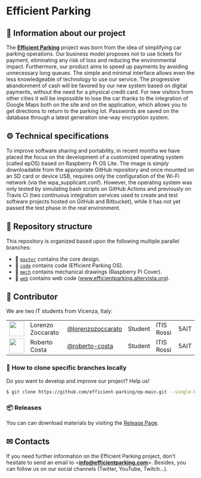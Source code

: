 Efficient Parking
==============

## 📜 Information about our project
The [**Efficient Parking**](https://efficientparking-test.firebaseapp.com) project was born from the idea of simplifying car parking operations. Our business model proposes not to use tickets for payment, eliminating any risk of loss and reducing the environmental impact. Furthermore, our product aims to speed up payments by avoiding unnecessary long queues. The simple and minimal interface allows even the less knowledgeable of technology to use our service. The progressive abandonment of cash will be favored by our new system based on digital payments, without the need for a physical credit card.
For new visitors from other cities it will be impossible to lose the car thanks to the integration of Google Maps both on the site and on the application, which allows you to get directions to return to the parking lot.
Passwords are saved on the database through a latest generation one-way encryption system.

## ⚙ Technical specifications

To improve software sharing and portability, in recent months we have
placed the focus on the development of a customized operating system (called
epOS) based on Raspberry Pi OS Lite. The image is simply downloadable
from the appropriate GitHub repository and once mounted on an SD card or device
USB, requires only the configuration of the Wi-Fi network (via the
wpa_supplicant.conf).
However, the operating system was only tested by simulating bash scripts on GitHub
Actions and previously on Travis CI (two continuous integration services
used to create and test software projects hosted on GitHub and Bitbucket),
while it has not yet passed the test phase in the real environment.

## 🌳 Repository structure
This repository is organized based upon the following multiple parallel branches:
- 🔘 [`master`](../../tree/master) contains the core design.
- 🔘 [`code`](../../tree/code) contains code (Efficient Parking OS).
- 🔘 [`mech`](../../tree/mech) contains mechanical drawings (Raspberry Pi Cover).
- 🔘 [`web`](../../tree/web) contains web code (www.efficientparking.altervista.org).

## 👥 Contributor

We are two IT students from Vicenza, Italy:

| | | | | | |
|:---|:---|:---|:---:|:---|:---|
| [<img src="https://github.com/lorenzozoccarato.png" width="40">](https://github.com/lorenzozoccarato) | Lorenzo Zoccarato | [@lorenzozoccarato](https://github.com/lorenzozoccarato) | Student |ITIS Rossi| 5AIT|
| [<img src="https://github.com/roberto-costa.png" width="40">](https://github.com/roberto-costa) | Roberto Costa | [@roberto-costa](https://github.com/roberto-costa) | Student |ITIS Rossi| 5AIT|

### 🔽 How to clone specific branches locally
Do you want to develop and improve our project? Help us!
```sh
$ git clone https://github.com/efficient-parking/ep-main.git --single-branch --branch <branch-name>
```
### 📦 Releases
You can can download materials by visiting the [Release Page](../../releases).

## ✉ Contacts
If you need further information on the Efficient Parking project, don't hesitate to send an email to <**info@efficientparking.com**>. 
Besides, you can follow us on our social channels (Twitter, YouTube, Twitch...).
